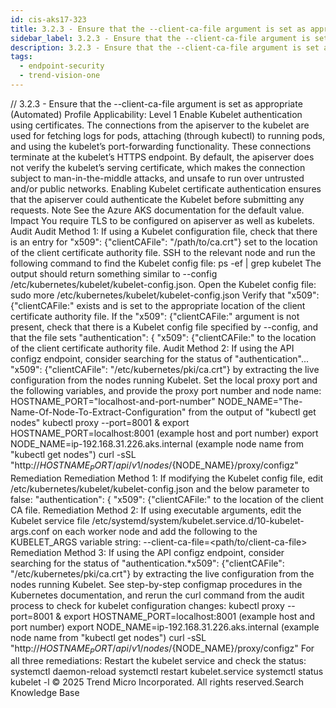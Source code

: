 ```yaml
---
id: cis-aks17-323
title: 3.2.3 - Ensure that the --client-ca-file argument is set as appropriate (Automated)
sidebar_label: 3.2.3 - Ensure that the --client-ca-file argument is set as appropriate (Automated)
description: 3.2.3 - Ensure that the --client-ca-file argument is set as appropriate (Automated)
tags:
  - endpoint-security
  - trend-vision-one
---
```


/*<![CDATA[*/ $('#title').html($('meta[name=map-description]').attr('content')); /*]]>*/ 3.2.3 - Ensure that the --client-ca-file argument is set as appropriate (Automated) Profile Applicability: Level 1 Enable Kubelet authentication using certificates. The connections from the apiserver to the kubelet are used for fetching logs for pods, attaching (through kubectl) to running pods, and using the kubelet’s port-forwarding functionality. These connections terminate at the kubelet’s HTTPS endpoint. By default, the apiserver does not verify the kubelet’s serving certificate, which makes the connection subject to man-in-the-middle attacks, and unsafe to run over untrusted and/or public networks. Enabling Kubelet certificate authentication ensures that the apiserver could authenticate the Kubelet before submitting any requests. Note See the Azure AKS documentation for the default value. Impact You require TLS to be configured on apiserver as well as kubelets. Audit Audit Method 1: If using a Kubelet configuration file, check that there is an entry for "x509": {"clientCAFile": "/path/to/ca.crt"} set to the location of the client certificate authority file. SSH to the relevant node and run the following command to find the Kubelet config file: ps -ef | grep kubelet The output should return something similar to --config /etc/kubernetes/kubelet/kubelet-config.json. Open the Kubelet config file: sudo more /etc/kubernetes/kubelet/kubelet-config.json Verify that "x509": {"clientCAFile:" exists and is set to the appropriate location of the client certificate authority file. If the "x509": {"clientCAFile:" argument is not present, check that there is a Kubelet config file specified by --config, and that the file sets "authentication": { "x509": {"clientCAFile:" to the location of the client certificate authority file. Audit Method 2: If using the API configz endpoint, consider searching for the status of "authentication"... "x509": {"clientCAFile": "/etc/kubernetes/pki/ca.crt"} by extracting the live configuration from the nodes running Kubelet. Set the local proxy port and the following variables, and provide the proxy port number and node name: HOSTNAME_PORT="localhost-and-port-number" NODE_NAME="The-Name-Of-Node-To-Extract-Configuration" from the output of "kubectl get nodes" kubectl proxy --port=8001 & export HOSTNAME_PORT=localhost:8001 (example host and port number) export NODE_NAME=ip-192.168.31.226.aks.internal (example node name from "kubectl get nodes") curl -sSL "http://${HOSTNAME_PORT}/api/v1/nodes/${NODE_NAME}/proxy/configz" Remediation Remediation Method 1: If modifying the Kubelet config file, edit /etc/kubernetes/kubelet/kubelet-config.json and the below parameter to false: "authentication": { "x509": {"clientCAFile:" to the location of the client CA file. Remediation Method 2: If using executable arguments, edit the Kubelet service file /etc/systemd/system/kubelet.service.d/10-kubelet-args.conf on each worker node and add the following to the KUBELET_ARGS variable string: --client-ca-file=<path/to/client-ca-file> Remediation Method 3: If using the API configz endpoint, consider searching for the status of "authentication.*x509": {"clientCAFile": "/etc/kubernetes/pki/ca.crt"} by extracting the live configuration from the nodes running Kubelet. See step-by-step configmap procedures in the Kubernetes documentation, and rerun the curl command from the audit process to check for kubelet configuration changes: kubectl proxy --port=8001 & export HOSTNAME_PORT=localhost:8001 (example host and port number) export NODE_NAME=ip-192.168.31.226.aks.internal (example node name from "kubectl get nodes") curl -sSL "http://${HOSTNAME_PORT}/api/v1/nodes/${NODE_NAME}/proxy/configz" For all three remediations: Restart the kubelet service and check the status: systemctl daemon-reload systemctl restart kubelet.service systemctl status kubelet -l © 2025 Trend Micro Incorporated. All rights reserved.Search Knowledge Base